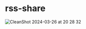 # rss-share

![CleanShot 2024-03-26 at 20 28 32](https://github.com/mzwlevi/rss-share/assets/78029539/9c5b20b6-a275-49cf-a724-ce445ec34411)

